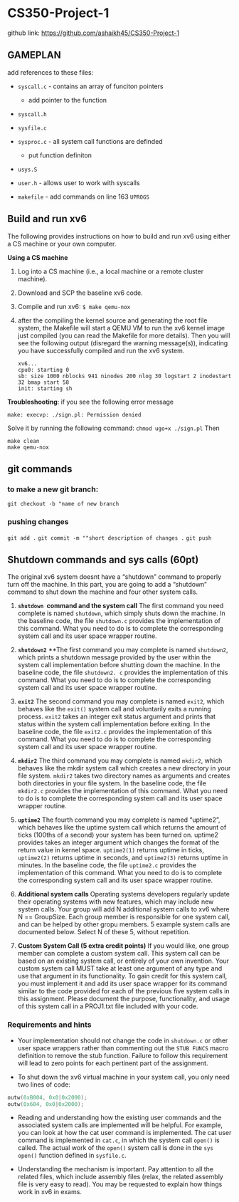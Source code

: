 # CS350-Project-1
github link: <https://github.com/ashaikh45/CS350-Project-1>

## GAMEPLAN
add references to these files:

* `syscall.c` - contains an array of funciton pointers
  * add pointer to the function

* `syscall.h`

* `sysfile.c`

* `sysproc.c` - all system call functions are definded
  * put function definiton

* `usys.S`

* `user.h` - allows user to work with syscalls

* `makefile` - add commands on line 163 `UPROGS`


## Build and run xv6
The following provides instructions on how to build and run xv6 using either a CS machine or
your own computer.

**Using a CS machine**

1. Log into a CS machine (i.e., a local machine or a remote cluster machine).
2. Download and SCP the baseline xv6 code.
3. Compile and run xv6:
   `$ make qemu-nox`
4. after the compiling the kernel source and generating the root file system, the Makefile will
   start a QEMU VM to run the xv6 kernel image just compiled (you can read the Makefile for
   more details). Then you will see the following output (disregard the warning message(s)),
   indicating you have successfully compiled and run the xv6 system.

   ```
   xv6...
   cpu0: starting 0
   sb: size 1000 nblocks 941 ninodes 200 nlog 30 logstart 2 inodestart 32 bmap start 58
   init: starting sh
   ```

**Troubleshooting**: if you see the following error message

```
make: execvp: ./sign.pl: Permission denied
```

Solve it by running the following command:
`chmod ugo+x ./sign.pl`
Then
```
make clean
make qemu-nox
```

## git commands

### to make a new git branch:
`git checkout -b "name of new branch`

### pushing changes
`git add .`
`git commit -m ""short description of changes .`
`git push`



## Shutdown commands and sys calls (60pt)
The original xv6 system doesnt have a “shutdown” command to properly turn off the machine.
In this part, you are going to add a “shutdown” command to shut down the machine and four
other system calls.

1. **`shutdown `command and the system call**
   The first command you need complete is named `shutdown`, which simply shuts down the machine. In the baseline code, the file `shutdown.c` provides the implementation of this command. What you need to do is to complete the corresponding system call and its user space wrapper routine.

2. **`shutdown2`**
   **The first command you may complete is named `shutdown2`, which prints a shutdown message provided by the user within the system call implementation before shutting down the machine. In the baseline code, the file `shutdown2. c` provides the implementation of this command. What you need to do is to complete the corresponding system call and its user space wrapper routine.
   
3. **`exit2`**
   The second command you may complete is named `exit2`, which behaves like the `exit()` system call and voluntarily exits a running process. `exit2` takes an integer exit status argument and prints that status within the system call implementation before exiting. In the baseline code, the file `exit2.c` provides the implementation of this command. What you need to do is to complete the corresponding system call and its user space wrapper routine.

4. **`mkdir2`**
   The third command you may complete is named `mkdir2`, which behaves like the mkdir system call which creates a new directory in your file system. `mkdir2` takes two directory names as arguments and creates both directories in your file system. In the baseline code, the file `mkdir2.c` provides the implementation of this command. What you need to do is to complete the corresponding system call and its user space wrapper routine.

5. **`uptime2`**
   The fourth command you may complete is named “uptime2”, which behaves like the uptime system call which returns the amount of ticks (100ths of a second) your system has been turned on. uptime2 provides takes an integer argument which changes the format of the return value in kernel space. `uptime2(1)` returns uptime in ticks, `uptime2(2)` returns uptime in seconds, and `uptime2(3)` returns uptime in minutes. In the baseline code, the file `uptime2.c` provides the implementation of this command. What you need to do is to complete the corresponding system call and its user space wrapper routine.

6. **Additional system calls**
   Operating systems developers regularly update their operating systems with new features, which may include new system calls. Your group will add N additional system calls to xv6 where N == GroupSize. Each group member is responsible for one system call, and can be helped by other gropu members. 5 example system calls are documented below. Select N of these 5, without repetition.

7. **Custom System Call (5 extra credit points)**
   If you would like, one group member can complete a custom system call. This system call can be based on an existing system call, or entirely of your own invention. Your custom system call MUST take at least one argument of any type and use that argument in its functionality. To gain credit for this system call, you must implement it and add its user space wrapper for its command similar to the code provided for each of the previous five system calls in this assignment. Please document the purpose, functionality, and usage of this system call in a PROJ1.txt file included with your code.


### Requirements and hints
* Your implementation should not change the code in `shutdown.c` or other user space wrappers rather than commenting out the `STUB FUNCS` macro definition to remove the stub function. Failure to follow this requirement will lead to zero points for each pertinent part of the assignment.

* To shut down the xv6 virtual machine in your system call, you only need two lines of code:
```C
outw(0xB004, 0x0|0x2000);
outw(0x604, 0x0|0x2000);
```
* Reading and understanding how the existing user commands and the associated system calls are implemented will be helpful. For example, you can look at how the cat user command is implemented. The cat user command is implemented in `cat.c`, in which the system call `open()` is called. The actual work of the `open()` system call is done in the `sys open()` function defined in `sysfile.c`.

* Understanding the mechanism is important. Pay attention to all the related files, which include assembly files (relax, the related assembly file is very easy to read). You may be requested to explain how things work in xv6 in exams.
